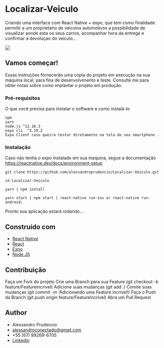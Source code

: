 # Localizar-Veiculo

Criando uma interface com React Native + expo, que tem como finalidade permitir a um proprietario de veiculos automotivos a possibilidade de visualizar aonde esta os seus carros, acompanhar hora da entrega e confirmar a devoluçao do veiculo...
 
 <img  src="https://github.com/alessandroprudencio/Localizar-Veiculo/blob/master/assets/screenshots/print.png" />

## Vamos começar!

Essas instruções fornecerão uma cópia do projeto em execução na sua máquina local, para fins de desenvolvimento e teste. Consulte me  para obter notas sobre como implantar o projeto em produção.

### Pré-requisitos

O que você precisa para instalar o software e como instalá-lo

```
npm
yarn
node.js ^12.16.3
expo cli  ^3.19.2
Expo Client caso queira testar diretamente na tela do seu smartphone .
```

### Instalação

Caso não tenha o expo instalado em sua maquina, segue a documentação https://reactnative.dev/docs/environment-setup

```
git clone https://github.com/alessandroprudencio/Localizar-Veiculo.git
```

```
cd Localizar-Veiculo 
```

```
yarn | npm install
```

```
yarn start | npm start | react-native run-ios or react-native run-android;
```

Pronto sua aplicação estará  rodando...

## Construído com

* [React Native](https://reactnative.dev/)
* [React](https://reactjs.org/)
* [Expo](https://expo.io/)
* [Node JS](https://nodejs.org/)

## Contribuição

Faça um Fork do projeto
Crie uma Branch para sua Feature (git checkout -b feature/FeatureIncrivel)
Adicione suas mudanças (git add .)
Comite suas mudanças (git commit -m 'Adicionando uma Feature incrível!)
Faça o Push da Branch (git push origin feature/FeatureIncrivel)
Abra um Pull Request

## Author

* Alessandro Prudencio 
* alessandroconectado@gmail.com
* +55 (67) 99269-6705
* [Linkedin](https://www.linkedin.com/in/alessandro-prudencio/)


